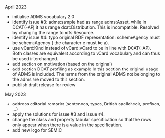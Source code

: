April 2023 
 - initialise ADMS vocabulary 2.0
 - identify issue #3: adms:sample had as range adms:Asset, while in DCAT(-AP) it has range dcat:Distribution. This is incompatible.
   Resolved by changing the range to rdfs:Resource. 
 - identify issue #4: typo original RDF representation: schemeAgency must be schemaAgency ( the character e must be a).
 - use vCard:Kind instead of vCard:vCard to be in line with DCAT(-AP). Both classes are equivalent according to vCard vocabulary and can thus be used interchanged.
 - add section on motivation (based on the original)
 - add section DCAT profiling as example 
     In this section the original usage of ADMS is included.
     The terms from the original ADMS not belonging to the adms are moved to this section.
 - publish draft release for review

May 2023
 - address editorial remarks (sentences, typos, British spellcheck, prefixes, ...)
 - apply the solutions for issue #3 and issue #4.
 - change the class and property tabular specification so that the rows only appear when there is a value in the specification.
 - add new logo for SEMIC


